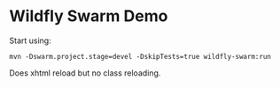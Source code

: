 Wildfly Swarm Demo
==================

Start using:

    mvn -Dswarm.project.stage=devel -DskipTests=true wildfly-swarm:run

Does xhtml reload but no class reloading.
